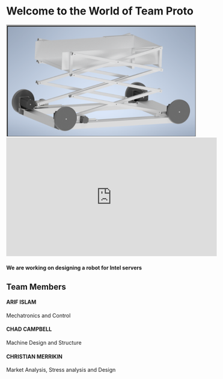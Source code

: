 # Welcome to the World of Team Proto

<img src="https://github.com/ai598d/IntelServerRobot/blob/gh-pages/ISR_Final_CAD.png?raw=true"/>

<html>
<body>


<iframe width="560" height="315" src="https://youtu.be/j_uQvgpwaA8{{ include.id }}" frameborder="0" allow="accelerometer; autoplay; encrypted-media; gyroscope; picture-in-picture" allowfullscreen></iframe>
</body>
</html>


#### We are working on designing a robot for Intel servers

## Team Members 

#### ARIF ISLAM
Mechatronics and Control
#### CHAD CAMPBELL
Machine Design and Structure
#### CHRISTIAN MERRIKIN
Market Analysis, Stress analysis and Design  


```markdown
```



